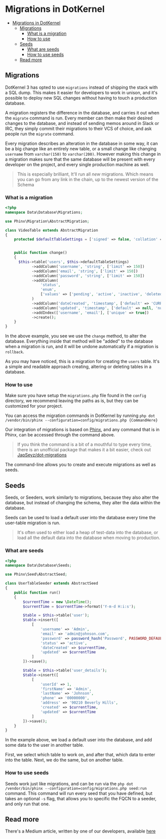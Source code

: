# Migrations in DotKernel

- [Migrations in DotKernel](#migrations-in-dotkernel)
    - [Migrations](#migrations)
        - [What is a migration](#what-is-a-migration)
        - [How to use](#how-to-use)
    - [Seeds](#seeds)
        - [What are seeds](#what-are-seeds)
        - [How to use seeds](#how-to-use-seeds)
    - [Read more](#read-more)

## Migrations

DotKernel 3 has opted to use `migrations` instead of shipping the stack with a SQL dump. This makes it easier for developers to work in unison, and it's possible to deploy new SQL changes without having to touch a production database.

A migration registers the difference in the database, and carries it out when the `migrate` command is run. Every member can then make their desired changes to the database, and instead of sending memos around in Slack or IRC, they simply commit their migrations to their VCS of choice, and ask people run the `migrate` command.

Every migration describes an alteration in the database in some way, it can be a big change like an entirely new table, or a small change like changing `username` from `varchar(150)` to `varchar(200)`. However making this change in a migration makes sure that the same database will be present with every developer on the project, and every single production machine as well.

> This is especially brilliant, It'll run all *new* migrations. Which means you can go from any link in the chain, up to the newest version of the Schema

### What is a migration

```php
<?php
namespace Data\Database\Migrations;

use Phinx\Migration\AbstractMigration;

class VideoTable extends AbstractMigration
{
    protected $defaultTableSettings = ['signed' => false, 'collation' => 'utf8mb4_general_ci'];


    public function change()
    {
      $this->table('users', $this->defaultTableSettings)
            ->addColumn('username', 'string', ['limit' => 150])
            ->addColumn('email', 'string', ['limit' => 150])
            ->addColumn('password', 'string', ['limit' => 150])
            ->addColumn(
                'status',
                'enum',
                ['values' => ['pending', 'active', 'inactive', 'deleted'], 'default' => 'pending']
            )
            ->addColumn('dateCreated', 'timestamp', ['default' => 'CURRENT_TIMESTAMP', 'null' => true])
            ->addColumn('updated', 'timestamp', ['default' => null, 'null' => true])
            ->addIndex(['username', 'email'], ['unique' => true])
            ->create();
    }
}

```

In the above example, you see we use the `change` method, to alter the database. Everything inside that method will be "added" to the database when a migration is run, and it will be undone automatically if a migration is `rollback`.

As you may have noticed, this is a migration for creating the `users` table. It's a simple and readable approach creating, altering or deleting tables in a database.

### How to use

Make sure you have setup the `migrations.php` file found in the `config` directory, we recommend leaving the paths as is, but they can be customized for your project.

You can access the migration commands in DotKernel by running `php dot /vendor/bin/phinx --configuration=config/migrations.php {CommandHere}`

Our integration of migrations is based on  [Phinx](https://book.cakephp.org/3.0/en/phinx/migrations.html), and any command that is in Phinx, can be accessed through the command above.

> If you think the command is a bit of a mouthful to type every time, there is an unofficial package that makes it a bit easier, check out [JapSeyz/dot-migrations](https://github.com/japseyz/dot-migrations)

The command-line allows you to create and execute migrations as well as  seeds.

## Seeds

Seeds, or Seeders, work similarly to migrations, because they also alter the database, but instead of changing the schema, they alter the data within the database.

Seeds can be used to load a default user into the database every time the user-table migration is run.

> It's often used to either load a heap of test-data into the database, or load all the default data into the database when moving to production.

### What are seeds

```php
<?php
namespace Data\Database\Seeds;

use Phinx\Seed\AbstractSeed;

class UserTableSeeder extends AbstractSeed
{
    public function run()
    {
        $currentTime = new \DateTime();
        $currentTime = $currentTime->format('Y-m-d H:i:s');

        $table = $this->table('user');
        $table->insert([
            [
                'username' => 'Admin',
                'email' => 'admin@johnson.com',
                'password' => password_hash('Password', PASSWORD_DEFAULT),
                'status' => 'active',
                'dateCreated' => $currentTime,
                'updated' => $currentTime
            ]
        ])->save();

        $table = $this->table('user_details');
        $table->insert([
            [
                'userId' => 1,
                'firstName' => 'Admin',
                'lastName' => 'Johnson',
                'phone' => '00000000',
                'address' => '90210 Beverly Hills',
                'created' => $currentTime,
                'updated' => $currentTime
            ]
        ])->save();
    }
}
```

In the example above, we load a default user into the database, and add some data to the user in another table.

First, we select which table to work on, and after that, which data to enter into the table.
Next, we do the same, but on another table.

### How to use seeds

Seeds work just like migrations, and can be run via the `php dot /vendor/bin/phinx --configuration=config/migrations.php seed:run` command.
This command will run every seed that you have defined, but takes an optional `-s` flag, that allows you to specific the FQCN to a seeder, and only run that one.

## Read more

There's a Medium article, written by one of our developers, available [here](https://medium.com/@JapSeyz/database-migrations-and-why-you-should-use-them-11bfde52d7c2)
